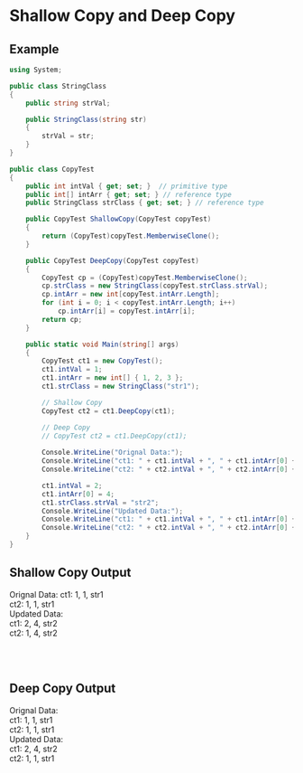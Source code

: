 # Shallow Copy and Deep Copy

## Example
```C#
using System;

public class StringClass
{
    public string strVal;

    public StringClass(string str)
    {
        strVal = str;
    }
}

public class CopyTest
{
    public int intVal { get; set; }  // primitive type
    public int[] intArr { get; set; } // reference type
    public StringClass strClass { get; set; } // reference type

    public CopyTest ShallowCopy(CopyTest copyTest)
    {
        return (CopyTest)copyTest.MemberwiseClone();
    }

    public CopyTest DeepCopy(CopyTest copyTest)
    {
        CopyTest cp = (CopyTest)copyTest.MemberwiseClone();
        cp.strClass = new StringClass(copyTest.strClass.strVal);
        cp.intArr = new int[copyTest.intArr.Length];
        for (int i = 0; i < copyTest.intArr.Length; i++)
            cp.intArr[i] = copyTest.intArr[i];
        return cp;
    }

    public static void Main(string[] args)
    {
        CopyTest ct1 = new CopyTest();
        ct1.intVal = 1;
        ct1.intArr = new int[] { 1, 2, 3 };
        ct1.strClass = new StringClass("str1");

        // Shallow Copy
        CopyTest ct2 = ct1.DeepCopy(ct1);

        // Deep Copy
        // CopyTest ct2 = ct1.DeepCopy(ct1);
        
        Console.WriteLine("Orignal Data:");
        Console.WriteLine("ct1: " + ct1.intVal + ", " + ct1.intArr[0] + ", " + ct1.strClass.strVal);
        Console.WriteLine("ct2: " + ct2.intVal + ", " + ct2.intArr[0] + ", " + ct2.strClass.strVal);

        ct1.intVal = 2;
        ct1.intArr[0] = 4;
        ct1.strClass.strVal = "str2";
        Console.WriteLine("Updated Data:");
        Console.WriteLine("ct1: " + ct1.intVal + ", " + ct1.intArr[0] + ", " + ct1.strClass.strVal);
        Console.WriteLine("ct2: " + ct2.intVal + ", " + ct2.intArr[0] + ", " + ct2.strClass.strVal);
    }
}
```
## Shallow Copy Output
Orignal Data:
ct1: 1, 1, str1</br>
ct2: 1, 1, str1</br>
Updated Data:</br>
ct1: 2, 4, str2</br>
ct2: 1, 4, str2</br>

</br></br>


## Deep Copy Output
Orignal Data:</br>
ct1: 1, 1, str1</br>
ct2: 1, 1, str1</br>
Updated Data:</br>
ct1: 2, 4, str2</br>
ct2: 1, 1, str1</br>
